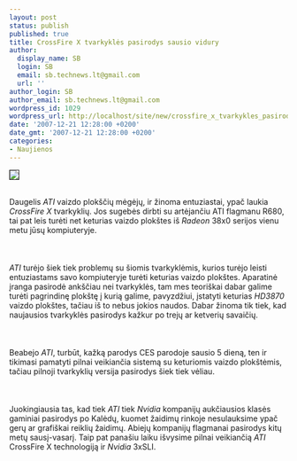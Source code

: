 ```yaml
---
layout: post
status: publish
published: true
title: CrossFire X tvarkyklės pasirodys sausio vidury
author:
  display_name: SB
  login: SB
  email: sb.technews.lt@gmail.com
  url: ''
author_login: SB
author_email: sb.technews.lt@gmail.com
wordpress_id: 1029
wordpress_url: http://localhost/site/new/crossfire_x_tvarkykles_pasirodys_sausio_vidury/
date: '2007-12-21 12:28:00 +0200'
date_gmt: '2007-12-21 12:28:00 +0200'
categories:
- Naujienos
---
```

<div class="imgright"><img src="http://tbn0.google.com/images?q=tbn:-wp8LPnw06qsfM:http://image2.sina.com.cn/IT/h/2006-12-05/257644d5cb2c33538ddf315f37e43e42.jpg" border="1"></div>
<p><br>Daugelis <i>ATI</i> vaizdo plokščių mėgėjų, ir žinoma entuziastai, ypač laukia <i>CrossFire X</i> tvarkyklių. Jos sugebės dirbti su artėjančiu ATI flagmanu R680, tai pat leis turėti net keturias vaizdo plokštes iš <i>Radeon</i> 38x0 serijos vienu metu jūsų kompiuteryje.<br />
<br><br />
<br><i>ATI</i> turėjo šiek tiek problemų su šiomis tvarkyklėmis, kurios turėjo leisti entuziastams savo kompiuteryje turėti keturias vaizdo plokštes. Aparatinė įranga pasirodė ankščiau nei tvarkyklės, tam mes teoriškai dabar galime turėti pagrindinę plokštę į kurią galime, pavyzdžiui, įstatyti keturias <i>HD3870</i> vaizdo plokštes, tačiau iš to nebus jokios naudos. Dabar žinoma tik tiek, kad naujausios tvarkyklės pasirodys kažkur po trejų ar ketverių savaičių.<br />
<br><br />
<br>Beabejo <i>ATI</i>, turbūt, kažką parodys CES parodoje sausio 5 dieną, ten ir tikimasi pamatyti pilnai veikiančia sistemą su keturiomis vaizdo plokštėmis, tačiau pilnoji tvarkyklių versija pasirodys šiek tiek vėliau.<br />
<br><br />
<br>Juokingiausia tas, kad tiek <i>ATI</i> tiek <i>Nvidia</i> kompanijų aukčiausios klasės gaminiai pasirodys po Kalėdų, kuomet žaidimų rinkoje nesulauksime ypač gerų ar grafiškai reiklių žaidimų. Abiejų kompanijų flagmanai pasirodys kitų metų sausį-vasarį. Taip pat panašiu laiku išvysime pilnai veikiančią <i>ATI</i> CrossFire X technologiją ir <i>Nvidia</i> 3xSLI.<br />
<br></p>
